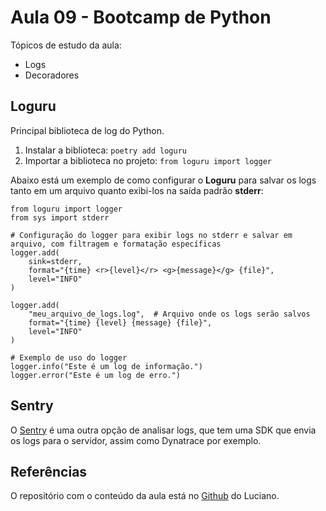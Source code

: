 # Aula 09 - Bootcamp de Python

Tópicos de estudo da aula:
- Logs
- Decoradores

## Loguru

Principal biblioteca de log do Python.

1. Instalar a biblioteca: `poetry add loguru`
2. Importar a biblioteca no projeto: `from loguru import logger`

Abaixo está um exemplo de como configurar o **Loguru** para salvar os logs tanto em um arquivo quanto exibi-los na saída padrão **stderr**:

```
from loguru import logger
from sys import stderr

# Configuração do logger para exibir logs no stderr e salvar em arquivo, com filtragem e formatação específicas
logger.add(
    sink=stderr,
    format="{time} <r>{level}</r> <g>{message}</g> {file}",
    level="INFO"
)

logger.add(
    "meu_arquivo_de_logs.log",  # Arquivo onde os logs serão salvos
    format="{time} {level} {message} {file}",
    level="INFO"
)

# Exemplo de uso do logger
logger.info("Este é um log de informação.")
logger.error("Este é um log de erro.")
```

## Sentry

O [Sentry](https://github.com/lvgalvao/data-engineering-roadmap/tree/main/Bootcamp%20-%20Python%20para%20dados/aula09) é uma outra opção de analisar logs, que tem uma SDK que envia os logs para o servidor, assim como Dynatrace por exemplo.

## Referências

O repositório com o conteúdo da aula está no [Github](https://github.com/lvgalvao/data-engineering-roadmap/tree/main/Bootcamp%20-%20Python%20para%20dados/aula09) do Luciano.

